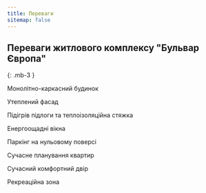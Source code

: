 ```yaml
---
title: Переваги
sitemap: false
---
```


## Переваги житлового комплексу "Бульвар Європа"
{: .mb-3 }

Монолітно-каркасний будинок

Утеплений фасад

Підігрів підлоги та теплоізоляційна стяжка

Енергоощадні вікна

Паркінг на нульовому поверсі

Сучасне планування квартир

Сучасний комфортний двір

Рекреаційна зона
